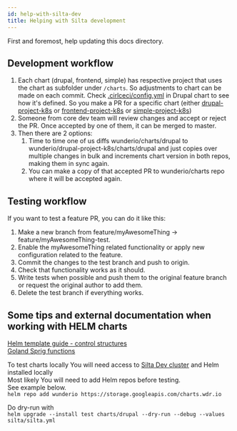 ```yaml
---
id: help-with-silta-dev
title: Helping with Silta development
---
```


First and foremost, help updating this docs directory.

## Development workflow

1. Each chart (drupal, frontend, simple) has respective project that uses the chart as subfolder under `/charts`. So adjustments to chart can be made on each commit. Check [.cirlceci/config.yml](https://github.com/wunderio/drupal-project-k8s/blob/master/.circleci/config.yml#L29) in Drupal chart to see how it's defined. So you make a PR for a specific chart (either [drupal-project-k8s](https://github.com/wunderio/drupal-project-k8s) or [frontend-project-k8s](https://github.com/wunderio/frontend-project-k8s) or [simple-project-k8s](https://github.com/wunderio/simple-project-k8s))
1. Someone from core dev team will review changes and accept or reject the PR. Once accepted by one of them, it can be merged to master.
1. Then there are 2 options:
   1. Time to time one of us diffs wunderio/charts/drupal to wunderio/drupal-project-k8s/charts/drupal and just copies over multiple changes in bulk and increments chart version in both repos, making them in sync again.
   1. You can make a copy of that accepted PR to wunderio/charts repo where it will be accepted again.

## Testing workflow

If you want to test a feature PR, you can do it like this:

1. Make a new branch from feature/myAwesomeThing -> feature/myAwesomeThing-test.
1. Enable the myAwesomeThing related functionality or apply new configuration related to the feature.
1. Commit the changes to the test branch and push to origin.
1. Check that functionality works as it should.
1. Write tests when possible and push them to the original feature branch or request the original author to add them.
1. Delete the test branch if everything works.


## Some tips and external documentation when working with HELM charts

[Helm template guide - control structures](https://helm.sh/docs/chart_template_guide/control_structures/)  
[Goland Sprig functions](http://masterminds.github.io/sprig/defaults.html)

To test charts locally You will need access to [Silta Dev cluster](https://intra.wunder.io/info/silta/silta-ops-manual) and Helm installed locally  
Most likely You will need to add Helm repos before testing.    
See example below.       
`helm repo add wunderio https://storage.googleapis.com/charts.wdr.io`  

Do dry-run with  
`helm upgrade --install test charts/drupal --dry-run --debug --values silta/silta.yml`  


